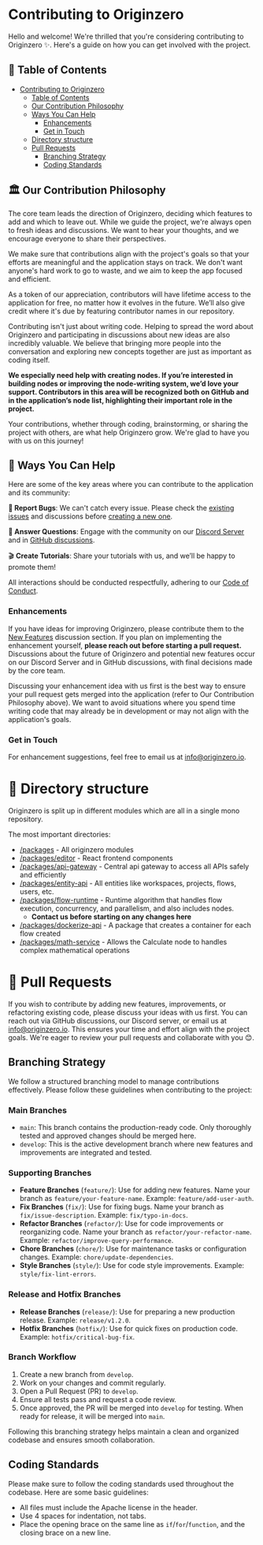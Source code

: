 # Contributing to Originzero

Hello and welcome! We're thrilled that you're considering contributing to Originzero ✨. Here's a guide on how you can get involved with the project.

## 📜 Table of Contents

- [Contributing to Originzero](#contributing-to-originzero)
  - [Table of Contents](#table-of-contents)
  - [Our Contribution Philosophy](#our-contribution-philosophy)
  - [Ways You Can Help](#ways-you-can-help)
    - [Enhancements](#enhancements)
    - [Get in Touch](#get-in-touch)
  - [Directory structure](#directory-structure)
  - [Pull Requests](#pull-requests)
    - [Branching Strategy](#branching-strategy)
    - [Coding Standards](#coding-standards)

## 🏛️ Our Contribution Philosophy

The core team leads the direction of Originzero, deciding which features to add and which to leave out. While we guide the project, we're always open to fresh ideas and discussions. We want to hear your thoughts, and we encourage everyone to share their perspectives.

We make sure that contributions align with the project's goals so that your efforts are meaningful and the application stays on track. We don't want anyone's hard work to go to waste, and we aim to keep the app focused and efficient.

As a token of our appreciation, contributors will have lifetime access to the application for free, no matter how it evolves in the future. We’ll also give credit where it's due by featuring contributor names in our repository.

Contributing isn't just about writing code. Helping to spread the word about Originzero and participating in discussions about new ideas are also incredibly valuable. We believe that bringing more people into the conversation and exploring new concepts together are just as important as coding itself.

**We especially need help with creating nodes. If you’re interested in building nodes or improving the node-writing system, we’d love your support. Contributors in this area will be recognized both on GitHub and in the application’s node list, highlighting their important role in the project.**

Your contributions, whether through coding, brainstorming, or sharing the project with others, are what help Originzero grow. We're glad to have you with us on this journey!

## 🛟 Ways You Can Help

Here are some of the key areas where you can contribute to the application and its community:

**🐛 Report Bugs**: We can't catch every issue. Please check the [existing issues](https://github.com/originzero-io/originzero/issues) and discussions before [creating a new one](https://github.com/originzero-io/originzero/issues/new/choose).

**💬 Answer Questions**: Engage with the community on our [Discord Server](https://discord.gg/VyQD9QAq) and in [GitHub discussions](https://github.com/orgs/originzero-io/discussions).

🎬 **Create Tutorials**: Share your tutorials with us, and we’ll be happy to promote them!

All interactions should be conducted respectfully, adhering to our [Code of Conduct](https://github.com/originzero-io/originzero/blob/main/CODE_OF_CONDUCT.md).

### Enhancements

If you have ideas for improving Originzero, please contribute them to the [New Features](https://github.com/orgs/originzero-io/discussions/categories/new-features) discussion section. If you plan on implementing the enhancement yourself, **please reach out before starting a pull request.** Discussions about the future of Originzero and potential new features occur on our Discord Server and in GitHub discussions, with final decisions made by the core team.

Discussing your enhancement idea with us first is the best way to ensure your pull request gets merged into the application (refer to Our Contribution Philosophy above). We want to avoid situations where you spend time writing code that may already be in development or may not align with the application's goals.

### Get in Touch

For enhancement suggestions, feel free to email us at info@originzero.io.

# 📂 Directory structure

Originzero is split up in different modules which are all in a single mono repository.

The most important directories:

- [/packages](/packages) - All originzero modules
- [/packages/editor](/packages/editor) - React frontend components
- [/packages/api-gateway](/packages/api-gateway) - Central api gateway to access all APIs safely and efficiently
- [/packages/entity-api](/packages/entity-api) - All entities like workspaces, projects, flows, users, etc.
- [/packages/flow-runtime](/packages/flow-runtime) - Runtime algorithm that handles flow execution, concurrency, and parallelism, and also includes nodes.
  - **Contact us before starting on any changes here**
- [/packages/dockerize-api](/packages/dockerize-api) - A package that creates a container for each flow created
- [/packages/math-service](/packages/math-service) - Allows the Calculate node to handles complex mathematical operations

# 💫 Pull Requests

If you wish to contribute by adding new features, improvements, or refactoring existing code, please discuss your ideas with us first. You can reach out via GitHub discussions, our Discord server, or email us at info@originzero.io. This ensures your time and effort align with the project goals. We're eager to review your pull requests and collaborate with you 😊.

## Branching Strategy

We follow a structured branching model to manage contributions effectively. Please follow these guidelines when contributing to the project:

### Main Branches

- `main`: This branch contains the production-ready code. Only thoroughly tested and approved changes should be merged here.
- `develop`: This is the active development branch where new features and improvements are integrated and tested.

### Supporting Branches

- **Feature Branches** (`feature/`): Use for adding new features. Name your branch as `feature/your-feature-name`. Example: `feature/add-user-auth`.
- **Fix Branches** (`fix/`): Use for fixing bugs. Name your branch as `fix/issue-description`. Example: `fix/typo-in-docs`.
- **Refactor Branches** (`refactor/`): Use for code improvements or reorganizing code. Name your branch as `refactor/your-refactor-name`. Example: `refactor/improve-query-performance`.
- **Chore Branches** (`chore/`): Use for maintenance tasks or configuration changes. Example: `chore/update-dependencies`.
- **Style Branches** (`style/`): Use for code style improvements. Example: `style/fix-lint-errors`.

### Release and Hotfix Branches

- **Release Branches** (`release/`): Use for preparing a new production release. Example: `release/v1.2.0`.
- **Hotfix Branches** (`hotfix/`): Use for quick fixes on production code. Example: `hotfix/critical-bug-fix`.

### Branch Workflow

1. Create a new branch from `develop`.
2. Work on your changes and commit regularly.
3. Open a Pull Request (PR) to `develop`.
4. Ensure all tests pass and request a code review.
5. Once approved, the PR will be merged into `develop` for testing. When ready for release, it will be merged into `main`.

Following this branching strategy helps maintain a clean and organized codebase and ensures smooth collaboration.

## Coding Standards

Please make sure to follow the coding standards used throughout the codebase. Here are some basic guidelines:

- All files must include the Apache license in the header.
- Use 4 spaces for indentation, not tabs.
- Place the opening brace on the same line as `if`/`for`/`function`, and the closing brace on a new line.
